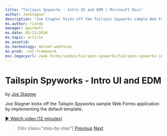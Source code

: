 ```yaml
---
title: "Tailspin Spyworks - Intro UI and EDM | Microsoft Docs"
author: JoeStagner
description: "Joe Stagner kicks off the Tailspin Spyworks sample Web Forms application by implementing the default template."
ms.author: riande
manager: wpickett
ms.date: 05/12/2010
ms.topic: article
ms.assetid: 
ms.technology: dotnet-webforms
ms.prod: .net-framework
msc.legacyurl: /web-forms/videos/tailspin-spyworks/tailspin-spyworks-intro-ui-and-edm
---
```

Tailspin Spyworks - Intro UI and EDM
====================
by [Joe Stagner](https://github.com/JoeStagner)

Joe Stagner kicks off the Tailspin Spyworks sample Web Forms application by implementing the default template.

[&#9654; Watch video (12 minutes)](https://channel9.msdn.com/Blogs/ASP-NET-Site-Videos/tailspin-spyworks-intro-ui-and-edm)

>[!div class="step-by-step"] [Previous](tailspin-spyworks-implementing-and-using-the-also-purchased-control.md) [Next](tailspin-spyworks-directory-organization.md)